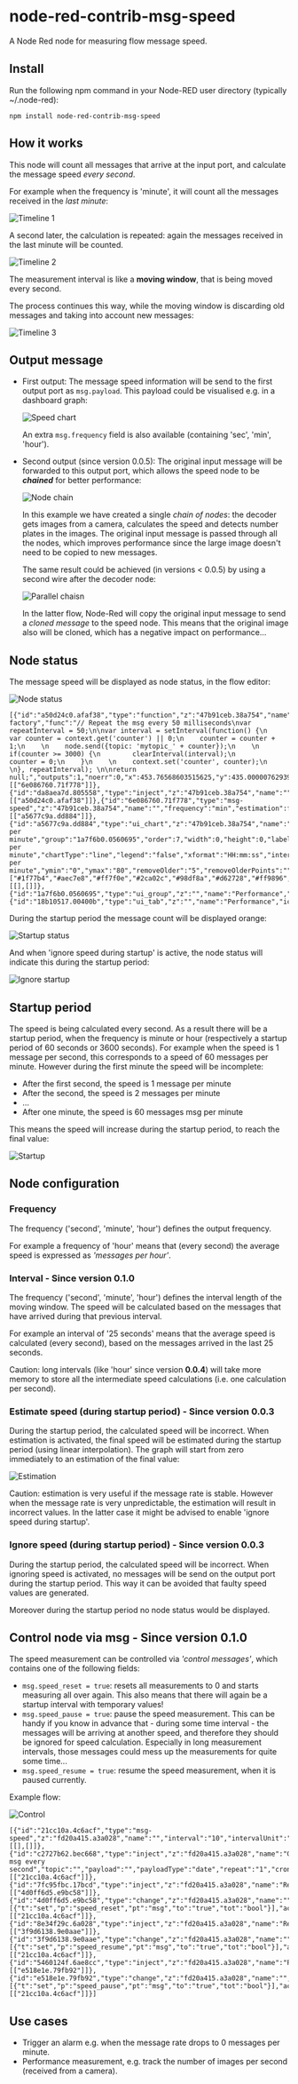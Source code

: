 # node-red-contrib-msg-speed
A Node Red node for measuring flow message speed.

## Install
Run the following npm command in your Node-RED user directory (typically ~/.node-red):
```
npm install node-red-contrib-msg-speed
```
## How it works
This node will count all messages that arrive at the input port, and calculate the message speed *every second*.  

For example when the frequency is 'minute', it will count all the messages received in the *last minute*: 

![Timeline 1](https://raw.githubusercontent.com/bartbutenaers/node-red-contrib-msg-speed/master/images/speed1.png)

A second later, the calculation is repeated: again the messages received in the last minute will be counted.

![Timeline 2](https://raw.githubusercontent.com/bartbutenaers/node-red-contrib-msg-speed/master/images/speed2.png)

The measurement interval is like a **moving window**, that is being moved every second.

The process continues this way, while the moving window is discarding old messages and taking into account new messages:

![Timeline 3](https://raw.githubusercontent.com/bartbutenaers/node-red-contrib-msg-speed/master/images/speed3.png)

## Output message
+ First output: The message speed information will be send to the first output port as `msg.payload`.  This payload could be visualised e.g. in a dashboard graph:

    ![Speed chart](https://raw.githubusercontent.com/bartbutenaers/node-red-contrib-msg-speed/master/images/speed_chart.png)

    An extra `msg.frequency` field is also available (containing 'sec', 'min', 'hour').
+ Second output (since version 0.0.5): The original input message will be forwarded to this output port, which allows the speed node to be ***chained*** for better performance:

    ![Node chain](https://raw.githubusercontent.com/bartbutenaers/node-red-contrib-msg-speed/master/images/speed_chain.png)
    
    In this example we have created a single *chain of nodes*: the decoder gets images from a camera, calculates the speed and detects number plates in the images.  The original input message is passed through all the nodes, which improves performance since the large image doesn't need to be copied to new messages.
    
    The same result could be achieved (in versions < 0.0.5) by using a second wire after the decoder node:
    
    ![Parallel chaisn](https://raw.githubusercontent.com/bartbutenaers/node-red-contrib-msg-speed/master/images/speed_parallel.png)
    
    In the latter flow, Node-Red will copy the original input message to send a *cloned message* to the speed node.  This means that the original image also will be cloned, which has a negative impact on performance...
## Node status
The message speed will be displayed as node status, in the flow editor:

![Node status](https://raw.githubusercontent.com/bartbutenaers/node-red-contrib-msg-speed/master/images/speed4.png)

```
[{"id":"a50d24c0.afaf38","type":"function","z":"47b91ceb.38a754","name":"Msg factory","func":"// Repeat the msg every 50 milliseconds\nvar repeatInterval = 50;\n\nvar interval = setInterval(function() {\n    var counter = context.get('counter') || 0;\n    counter = counter + 1;\n    \n    node.send({topic: 'mytopic_' + counter});\n    \n    if(counter >= 3000) {\n        clearInterval(interval);\n        counter = 0;\n    }\n    \n    context.set('counter', counter);\n    \n}, repeatInterval); \n\nreturn null;","outputs":1,"noerr":0,"x":453.76568603515625,"y":435.00000762939453,"wires":[["6e086760.71f778"]]},{"id":"da8aea7d.805558","type":"inject","z":"47b91ceb.38a754","name":"","topic":"","payload":"Start","payloadType":"str","repeat":"","crontab":"","once":false,"x":277.7657165527344,"y":435.00000762939453,"wires":[["a50d24c0.afaf38"]]},{"id":"6e086760.71f778","type":"msg-speed","z":"47b91ceb.38a754","name":"","frequency":"min","estimation":false,"ignore":false,"x":650.765625,"y":434.75,"wires":[["a5677c9a.dd884"]]},{"id":"a5677c9a.dd884","type":"ui_chart","z":"47b91ceb.38a754","name":"Messages per minute","group":"1a7f6b0.0560695","order":7,"width":0,"height":0,"label":"Messages per minute","chartType":"line","legend":"false","xformat":"HH:mm:ss","interpolate":"linear","nodata":"Messages per minute","ymin":"0","ymax":"80","removeOlder":"5","removeOlderPoints":"","removeOlderUnit":"60","cutout":0,"colors":["#1f77b4","#aec7e8","#ff7f0e","#2ca02c","#98df8a","#d62728","#ff9896","#9467bd","#c5b0d5"],"x":868.5312423706055,"y":434.5429382324219,"wires":[[],[]]},{"id":"1a7f6b0.0560695","type":"ui_group","z":"","name":"Performance","tab":"18b10517.00400b","disp":true,"width":"6"},{"id":"18b10517.00400b","type":"ui_tab","z":"","name":"Performance","icon":"show_chart"}]
```

During the startup period the message count will be displayed orange:

![Startup status](https://raw.githubusercontent.com/bartbutenaers/node-red-contrib-msg-speed/master/images/startup_status.png)

And when 'ignore speed during startup' is active, the node status will indicate this during the startup period:

![Ignore startup](https://raw.githubusercontent.com/bartbutenaers/node-red-contrib-msg-speed/master/images/startup_ignored.png)

## Startup period
The speed is being calculated every second.  As a result there will be a startup period, when the frequency is minute or hour (respectively a startup period of 60 seconds or 3600 seconds).
For example when the speed is 1 message per second, this corresponds to a speed of 60 messages per minute.  However during the first minute the speed will be incomplete:
+ After the first second, the speed is 1 message per minute
+ After the second, the speed is 2 messages per minute
+ ...
+ After one minute, the speed is 60 messages msg per minute

This means the speed will increase during the startup period, to reach the final value:

![Startup](https://raw.githubusercontent.com/bartbutenaers/node-red-contrib-msg-speed/master/images/Startup.png)

## Node configuration

### Frequency
The frequency ('second', 'minute', 'hour') defines the output frequency. 

For example a frequency of 'hour' means that (every second) the average speed is expressed as *'messages per hour'*.

### Interval  - Since version 0.1.0
The frequency ('second', 'minute', 'hour') defines the interval length of the moving window.  The speed will be calculated based on the messages that have arrived during that previous interval.

For example an interval of '25 seconds' means that the average speed is calculated (every second), based on the messages arrived in the last 25 seconds.

Caution: long intervals (like 'hour' since version **0.0.4**) will take more memory to store all the intermediate speed calculations (i.e. one calculation per second).

### Estimate speed (during startup period) - Since version 0.0.3
During the startup period, the calculated speed will be incorrect.  When estimation is activated, the final speed will be estimated during the startup period (using linear interpolation).  The graph will start from zero immediately to an estimation of the final value:

![Estimation](https://raw.githubusercontent.com/bartbutenaers/node-red-contrib-msg-speed/master/images/estimation.png)

Caution: estimation is very useful if the message rate is stable.  However when the message rate is very unpredictable, the estimation will result in incorrect values.  In the latter case it might be advised to enable 'ignore speed during startup'.

### Ignore speed (during startup period)  - Since version 0.0.3
During the startup period, the calculated speed will be incorrect.  When ignoring speed is activated, no messages will be send on the output port during the startup period.  This way it can be avoided that faulty speed values are generated.

Moreover during the startup period no node status would be displayed.

## Control node via msg  - Since version 0.1.0
The speed measurement can be controlled via *'control messages'*, which contains one of the following fields:
+ ```msg.speed_reset = true```: resets all measurements to 0 and starts measuring all over again.  This also means that there will again be a startup interval with temporary values!
+ ```msg.speed_pause = true```: pause the speed measurement.  This can be handy if you know in advance that - during some time interval - the messages will be arriving at another speed, and therefore they should be ignored for speed calculation.  Especially in long measurement intervals, those messages could mess up the measurements for quite some time...
+ ```msg.speed_resume = true```: resume the speed measurement, when it is paused currently.

Example flow:

![Control](https://raw.githubusercontent.com/bartbutenaers/node-red-contrib-msg-speed/msg-control/images/speed_control.png)

```
[{"id":"21cc10a.4c6acf","type":"msg-speed","z":"fd20a415.a3a028","name":"","interval":"10","intervalUnit":"sec","frequency":"min","estimation":false,"ignore":false,"x":910,"y":400,"wires":[[],[]]},{"id":"c2727b62.bec668","type":"inject","z":"fd20a415.a3a028","name":"Generate msg every second","topic":"","payload":"","payloadType":"date","repeat":"1","crontab":"","once":false,"onceDelay":0.1,"x":510,"y":400,"wires":[["21cc10a.4c6acf"]]},{"id":"7fc95fbc.17bcd","type":"inject","z":"fd20a415.a3a028","name":"Reset","topic":"","payload":"","payloadType":"date","repeat":"","crontab":"","once":false,"onceDelay":0.1,"x":430,"y":440,"wires":[["4d0ff6d5.e9bc58"]]},{"id":"4d0ff6d5.e9bc58","type":"change","z":"fd20a415.a3a028","name":"","rules":[{"t":"set","p":"speed_reset","pt":"msg","to":"true","tot":"bool"}],"action":"","property":"","from":"","to":"","reg":false,"x":640,"y":440,"wires":[["21cc10a.4c6acf"]]},{"id":"8e34f29c.6a028","type":"inject","z":"fd20a415.a3a028","name":"Resume","topic":"","payload":"","payloadType":"date","repeat":"","crontab":"","once":false,"onceDelay":0.1,"x":440,"y":480,"wires":[["3f9d6138.9e0aae"]]},{"id":"3f9d6138.9e0aae","type":"change","z":"fd20a415.a3a028","name":"","rules":[{"t":"set","p":"speed_resume","pt":"msg","to":"true","tot":"bool"}],"action":"","property":"","from":"","to":"","reg":false,"x":650,"y":480,"wires":[["21cc10a.4c6acf"]]},{"id":"5460124f.6ae8cc","type":"inject","z":"fd20a415.a3a028","name":"Pause","topic":"","payload":"","payloadType":"date","repeat":"","crontab":"","once":false,"onceDelay":0.1,"x":430,"y":520,"wires":[["e518e1e.79fb92"]]},{"id":"e518e1e.79fb92","type":"change","z":"fd20a415.a3a028","name":"","rules":[{"t":"set","p":"speed_pause","pt":"msg","to":"true","tot":"bool"}],"action":"","property":"","from":"","to":"","reg":false,"x":640,"y":520,"wires":[["21cc10a.4c6acf"]]}]
```

## Use cases
* Trigger an alarm e.g. when the message rate drops to 0 messages per minute.
* Performance measurement, e.g. track the number of images per second (received from a camera).
